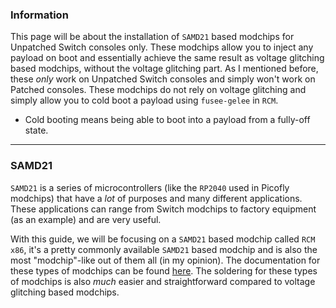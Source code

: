 ### **Information**

This page will be about the installation of `SAMD21` based modchips for Unpatched Switch consoles only. These modchips allow you to inject any payload on boot and essentially achieve the same result as voltage glitching based modchips, without the voltage glitching part. As I mentioned before, these *only* work on Unpatched Switch consoles and simply won't work on Patched consoles. These modchips do not rely on voltage glitching and simply allow you to cold boot a payload using `fusee-gelee` in `RCM`.

- Cold booting means being able to boot into a payload from a fully-off state.

-----

### **SAMD21**

`SAMD21` is a series of microcontrollers (like the `RP2040` used in Picofly modchips) that have a *lot* of purposes and many different applications. These applications can range from Switch modchips to factory equipment (as an example) and are very useful.

With this guide, we will be focusing on a `SAMD21` based modchip called `RCM x86`, it's a pretty commonly available `SAMD21` based modchip and is also the most "modchip"-like out of them all (in my opinion).
The documentation for these types of modchips can be found [here](https://gbatemp.net/threads/internal-modchip-samd21-trinket-m0-gemma-m0-itsybitsy-m0-express-guide-files-support.508068/). The soldering for these types of modchips is also *much* easier and straightforward compared to voltage glitching based modchips.

